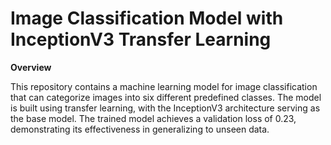 # Image Classification Model with InceptionV3 Transfer Learning

__Overview__

This repository contains a machine learning model for image classification that can categorize images into six different predefined classes. The model is built using transfer learning, with the InceptionV3 architecture serving as the base model. The trained model achieves a validation loss of 0.23, demonstrating its effectiveness in generalizing to unseen data.



